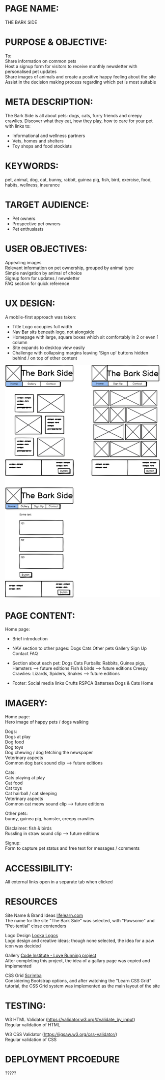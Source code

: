 # PAGE NAME:  
THE BARK SIDE

# PURPOSE & OBJECTIVE:  
To:  
Share information on common pets  
Host a signup form for visitors to receive monthly newsletter with personalised pet updates  
Share images of animals and create a positive happy feeling about the site  
Assist in the decision making process regarding which pet is most suitable

# META DESCRIPTION:  
The Bark Side is all about pets: dogs, cats, furry friends and creepy crawlies. Discover what they eat, how they play, how to care for your pet with links to:  
* Informational and wellness partners  
* Vets, homes and shelters
* Toy shops and food stockists

# KEYWORDS:  
pet, animal, dog, cat, bunny, rabbit, guinea pig, fish, bird, exercise, food, habits, wellness, insurance

# TARGET AUDIENCE:  
- Pet owners
- Prospective pet owners
- Pet enthusiasts

# USER OBJECTIVES:  
Appealing images  
Relevant information on pet ownership, grouped by animal type  
Simple navigation by animal of choice  
Signup form for updates / newsletter  
FAQ section for quick reference

# UX DESIGN:  
A mobile-first approach was taken:  
* Title Logo occupies full width
* Nav Bar sits beneath logo, not alongside
* Homepage with large, square boxes which sit comfortably in 2 or even 1 column
* Site expands to desktop view easily
* Challenge with collapsing margins leaving 'Sign up' buttons hidden behind / on top of other content

![wireframes](assets/images/TheBarkSide.png)

# PAGE CONTENT:  
Home page:  
* Brief introduction
* NAV section to other pages:
Dogs
Cats
Other pets
Gallery
Sign Up
Contact
FAQ

* Section about each pet:
Dogs
Cats
Furballs: Rabbits, Guinea pigs, Hamsters	-->	future editions
Fish & birds					-->	future editions
Creepy Crawlies: Lizards, Spiders, Snakes	--> 	future editions

* Footer:
Social media links
Crufts
RSPCA
Battersea Dogs & Cats Home
			
# IMAGERY:
Home page:  
Hero image of happy pets / dogs walking

Dogs:  
Dogs at play  
Dog food  
Dog toys  
Dog chewing / dog fetching the newspaper  
Veterinary aspects  
Common dog bark sound clip               --> future editions

Cats:  
Cats playing at play  
Cat food  
Cat toys  
Cat hairball / cat sleeping  
Veterinary aspects  
Common cat meow sound clip              --> future editions

Other pets:  
bunny, guinea pig, hamster, creepy crawlies  

Disclaimer: fish & birds  
Russling in straw sound clip            --> future editions
	
Signup:  
Form to capture pet status and free text for messages / comments

# ACCESSIBILITY:  
All external links open in a separate tab when clicked

# RESOURCES
Site Name & Brand Ideas [lifelearn.com](https://www.lifelearn.com/2016/02/24/the-jumbo-reference-list-of-pet-puns/)  
The name for the site "The Bark Side" was selected, with "Pawsome" and "Pet-tential" close contenders

Logo Design [Looka Logos](https://looka.com/editor/144159302)  
Logo design and creative ideas; though none selected, the idea for a paw icon was decided

Gallery [Code Institute - Love Running project](https://learn.codeinstitute.net/dashboard)  
After completing this project, the idea of a gallary page was copied and implemented
   	
CSS Grid [Scrimba](https://scrimba.com/learn/cssgrid)  
Considering Bootstrap options, and after watching the "Learn CSS Grid" tutorial, the CSS Grid system was implemented as the main layout of the site  

# TESTING:  
W3 HTML Validator (https://validator.w3.org/#validate_by_input)  
Regular validation of HTML  
  
W3 CSS Validator (https://jigsaw.w3.org/css-validator/)  
Regular validation of CSS  

# DEPLOYMENT PRCOEDURE  
?????
